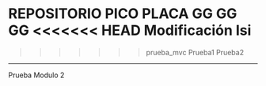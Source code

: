 REPOSITORIO PICO PLACA GG GG GG 
<<<<<<< HEAD
Modificación Isi
=======
>>>>>>> prueba_mvc
Prueba1
Prueba2
---------
Prueba Modulo 2